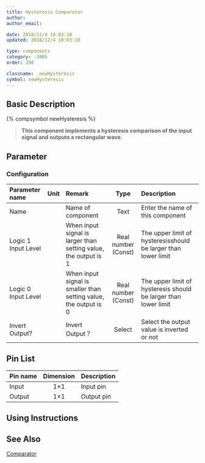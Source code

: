 ```yaml
---
title: Hysteresis Comparator
author:
author_email:

date: 2018/12/4 10:03:10
updated: 2018/12/4 10:03:10

type: components
category: -3005
order: 200

classname: _newHysteresis
symbol: newHysteresis
---
```


## Basic Description

{% compsymbol newHysteresis %}

> **This component implements a hysteresis comparison of the input signal and outputs a rectangular wave.**

## Parameter

### Configuration

| Parameter name      | Unit | Remark                                                           |        Type         | Description                                                     |
| :------------------ | :--- | :--------------------------------------------------------------- | :-----------------: | :-------------------------------------------------------------- |
| Name                |      | Name of component                                                |        Text         | Enter the name of this component                                |
| Logic 1 Input Level |      | When input signal is larger than setting value, the output is 1  | Real number (Const) | The upper limit of hysteresisshould be larger than lower limit  |
| Logic 0 Input Level |      | When input signal is smaller than setting value, the output is 0 | Real number (Const) | The upper limit of hysteresis should be larger than lower limit |
| Invert Output?      |      | Invert Output？                                                  |       Select        | Select the output value is inverted or not                      |

## Pin List

| Pin name | Dimension | Description |
| :------- | :-------: | :---------- |
| Input    |    1×1    | Input pin   |
| Output   |    1×1    | Output pin  |

## Using Instructions

## See Also

[Comparator](comp_newComparator.html)
